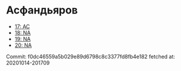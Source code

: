 # Асфандьяров
- [17: AC](17.md)
- [18: NA](18.md)
- [19: NA](19.md)
- [20: NA](20.md)

Commit: f0dc46559a5b029e89d6798c8c3377fd8fb4e182
 fetched at: 20201014-201709
